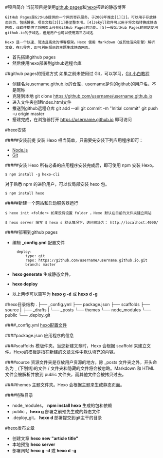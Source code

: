 #项目简介
当前项目是使用[github pages](https://pages.github.com/)和[hexo](https://hexo.io/zh-cn/docs/)搭建的静态博客

    GitHub Pages是GitHub提供的一个网页寄存服务，于2008年推出[1][2]。可以用于存放静态网页，包括博客、项目文档[3][1]甚至整本书。[4]Jekyll软件可以用于将文档转换成静态网页，该软件提供了将网页上传到GitHub Pages的功能。[5]一般GitHub Pages的网站使用github.io的子域名，但是用户也可以使用第三方域名

    Hexo 是一个快速、简洁且高效的博客框架。Hexo 使用 Markdown（或其他渲染引擎）解析文章，在几秒内，即可利用靓丽的主题生成静态网页。

- 首先搭建github pages
- 然后使用hexo部署到github远程仓库

##github pages的搭建方式
如果之前未使用过 Git，可以学习，[Git 小白教程](http://rogerdudler.github.io/git-guide/index.zh.html)
- 创建名为username.github.io的仓库，username是你的github的用户名，不是昵称
- 克隆到本地 
    git clone https://github.com/username/username.github.io
- 进入文件夹创建index.html文件
- 推送到github远程仓库
    git add --all
    git commit -m "Initial commit"
    git push -u origin master
- 搭建完成，在浏览器打开 https://username.github.io 即可访问

#hexo安装

#####安装前提
安装 Hexo 相当简单，只需要先安装下列应用程序即可：
- [Node.js](https://nodejs.org/en/)
- [Git](https://git-scm.com/)

#####安装 Hexo
所有必备的应用程序安装完成后，即可使用 npm 安装 Hexo。

    $ npm install -g hexo-cli

对于熟悉 npm 的进阶用户，可以仅局部安装 hexo 包。

    $ npm install hexo
    
#####新建一个网站和启动服务器运行

    $ hexo init <folder> 如果没有设置 folder ，Hexo 默认在目前的文件夹建立网站

    $ hexo server 简写 $ hexo s 默认情况下，访问网址为： http://localhost:4000/

#####部署到github pages
- 编辑 **_config.yml** 配置文件

        deploy:
            type: git
            repo: https://github.com/username/username.github.io.git
            branch: master  

- **hexo generate** 生成静态文件。
- **hexo deploy**
- 以上两步可以简写为 **hexo g -d** 或 **hexo d -g**


#hexo目录结构
    .
    ├── _config.yml 
    ├── package.json
    ├── scaffolds
    ├── source
    |   ├── _drafts
    |   └── _posts
    └── themes
    └── node_modules
    └── public
    └── .deploy_git

####_config.yml
[hexo配置文件](https://hexo.io/zh-cn/docs/configuration)

####package.json
应用程序的信息

####scaffolds
模版件夹。当您新建文章时，Hexo 会根据 scaffold 来建立文件。Hexo的模板是指在新建的文章文件中默认填充的内容。

####source
资源文件夹是存放用户资源的地方。除 _posts 文件夹之外，开头命名为 _ (下划线)的文件 / 文件夹和隐藏的文件将会被忽略。Markdown 和 HTML 文件会被解析并放到 public 文件夹，而其他文件会被拷贝过去。

####themes
主题文件夹。Hexo 会根据主题来生成静态页面。

####特殊目录
- node_modules， **npm install hexo** 生成的包和依赖
- public ，**hexo g** 部署之前预先生成的静态文件
- .deploy_git， **hexo d** 部署提交到git主干的目录

#hexo发布文章
- 创建文章 **hexo new "article title"**
- 本地预览 **hexo server**
- 部署网站 **hexo g -d** 或 **hexo d -g**